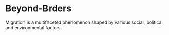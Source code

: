 # Beyond-Brders
Migration is a multifaceted phenomenon shaped by various social, political, and environmental factors.
